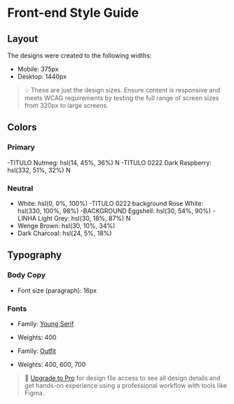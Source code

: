 # Front-end Style Guide

## Layout

The designs were created to the following widths:

- Mobile: 375px
- Desktop: 1440px

> 💡 These are just the design sizes. Ensure content is responsive and meets WCAG requirements by testing the full range of screen sizes from 320px to large screens.

## Colors

### Primary

-TITULO Nutmeg: hsl(14, 45%, 36%) N 
-TITULO 0222 Dark Raspberry: hsl(332, 51%, 32%) N 

### Neutral

- White: hsl(0, 0%, 100%)
-TITULO 0222 background Rose White: hsl(330, 100%, 98%)
-BACKGROUND Eggshell: hsl(30, 54%, 90%)
-LINHA Light Grey: hsl(30, 18%, 87%) N
- Wenge Brown: hsl(30, 10%, 34%)
- Dark Charcoal: hsl(24, 5%, 18%)

## Typography

### Body Copy

- Font size (paragraph): 16px

### Fonts

- Family: [Young Serif](https://fonts.google.com/specimen/Young+Serif)
- Weights: 400

- Family: [Outfit](https://fonts.google.com/specimen/Outfit)
- Weights: 400, 600, 700

> 💎 [Upgrade to Pro](https://www.frontendmentor.io/pro?ref=style-guide) for design file access to see all design details and get hands-on experience using a professional workflow with tools like Figma.
